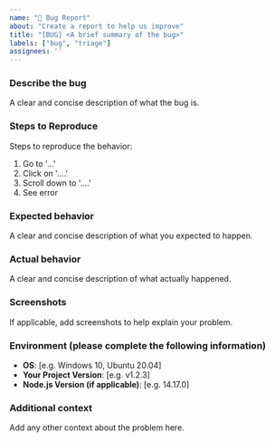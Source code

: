 ```yaml
---
name: "🐛 Bug Report"
about: "Create a report to help us improve"
title: "[BUG] <A brief summary of the bug>"
labels: ["bug", "triage"]
assignees: ''
---
```


### Describe the bug
A clear and concise description of what the bug is.

### Steps to Reproduce
Steps to reproduce the behavior:
1. Go to '...'
2. Click on '....'
3. Scroll down to '....'
4. See error

### Expected behavior
A clear and concise description of what you expected to happen.

### Actual behavior
A clear and concise description of what actually happened.

### Screenshots
If applicable, add screenshots to help explain your problem.

### Environment (please complete the following information)
- **OS**: [e.g. Windows 10, Ubuntu 20.04]
- **Your Project Version**: [e.g. v1.2.3]
- **Node.js Version (if applicable)**: [e.g. 14.17.0]

### Additional context
Add any other context about the problem here.
